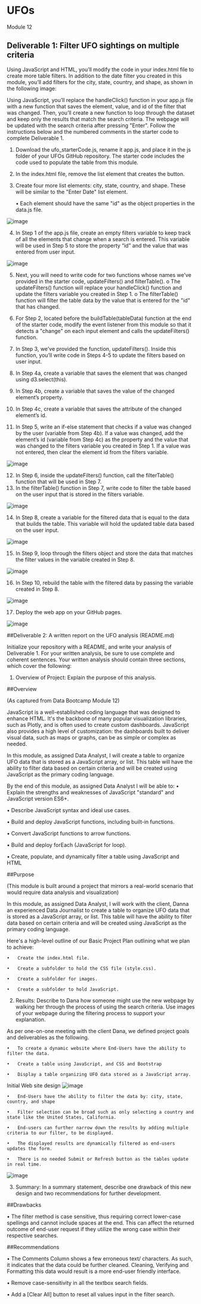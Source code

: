 # UFOs

Module 12
 
## Deliverable 1: Filter UFO sightings on multiple criteria

Using JavaScript and HTML, you’ll modify the code in your index.html file to create more table filters. In addition to the date filter you created in this module, you’ll add filters for the city, state, country, and shape, as shown in the following image:

Using JavaScript, you’ll replace the handleClick() function in your app.js file with a new function that saves the element, value, and id of the filter that was changed. Then, you’ll create a new function to loop through the dataset and keep only the results that match the search criteria. The webpage will be updated with the search criteria after pressing "Enter".
Follow the instructions below and the numbered comments in the starter code to complete Deliverable 1.
1.	Download the ufo_starterCode.js, rename it app.js, and place it in the js folder of your UFOs GitHub repository. The starter code includes the code used to populate the table from this module.

2.	In the index.html file, remove the list element that creates the button.

3.	Create four more list elements: city, state, country, and shape. These will be similar to the "Enter Date" list element.

      •	Each element should have the same "id" as the object properties in the data.js file.

![image](https://user-images.githubusercontent.com/117233641/229926807-f65c3e96-dd1d-4318-bedb-4f49c476d71d.png)

4.	In Step 1 of the app.js file, create an empty filters variable to keep track of all the elements that change when a search is entered. This variable will be used in Step 5 to store the property “id” and the value that was entered from user input.

![image](https://user-images.githubusercontent.com/117233641/229926933-260bca98-3f96-4fa1-85a3-7217164907a6.png)

5.	Next, you will need to write code for two functions whose names we’ve provided in the starter code, updateFilters() and filterTable().
    o	The updateFilters() function will replace your handleClick() function and update the filters variable you created in Step 1.
    o	The filterTable() function will filter the table data by the value that is entered for the "id" that has changed.
    
6.	For Step 2, located before the buildTable(tableData) function at the end of the starter code, modify the event listener from this module so that it detects a "change" on each input element and calls the updateFilters() function.
7.	In Step 3, we’ve provided the function, updateFilters(). Inside this function, you’ll write code in Steps 4-5 to update the filters based on user input.
8.	In Step 4a, create a variable that saves the element that was changed using d3.select(this).
9.	In Step 4b, create a variable that saves the value of the changed element’s property.
10.	In Step 4c, create a variable that saves the attribute of the changed element’s id.
11.	In Step 5, write an if-else statement that checks if a value was changed by the user (variable from Step 4b). If a value was changed, add the element’s id (variable from Step 4c) as the property and the value that was changed to the filters variable you created in Step 1. If a value was not entered, then clear the element id from the filters variable.

![image](https://user-images.githubusercontent.com/117233641/229927065-34e07c3a-b5e5-47df-a6ca-2e6d28845f7f.png)


12.	In Step 6, inside the updateFilters() function, call the filterTable() function that will be used in Step 7.
13.	In the filterTable() function in Step 7, write code to filter the table based on the user input that is stored in the filters variable.

  ![image](https://user-images.githubusercontent.com/117233641/229927290-292684aa-fd38-49f3-b799-ecc2c5b9ee18.png)


14.	In Step 8, create a variable for the filtered data that is equal to the data that builds the table. This variable will hold the updated table data based on the user input.

![image](https://user-images.githubusercontent.com/117233641/229927464-1814e675-ebaa-4a92-8a19-8dd6b00558eb.png)



15.	In Step 9, loop through the filters object and store the data that matches the filter values in the variable created in Step 8.
   
   ![image](https://user-images.githubusercontent.com/117233641/229927548-035cf345-1991-48b4-8a09-4cc392a4636d.png)

16.	In Step 10, rebuild the table with the filtered data by passing the variable created in Step 8.
  
  ![image](https://user-images.githubusercontent.com/117233641/229927971-25313e55-e7ae-4dc2-a780-4a90aef4d75f.png)

17.	Deploy the web app on your GitHub pages.

 ![image](https://user-images.githubusercontent.com/117233641/229928027-7a31a854-5c13-49ee-9305-effb9248a7da.png)



##Deliverable 2: A written report on the UFO analysis (README.md)

Initialize your repository with a README, and write your analysis of Deliverable 1. For your written analysis, be sure to use complete and coherent sentences. Your written analysis should contain three sections, which cover the following:

1.	Overview of Project: Explain the purpose of this analysis.

##Overview

(As captured from Data Bootcamp Module 12) 

JavaScript is a well-established coding language that was designed to enhance HTML. It's the backbone of many popular visualization libraries, such as Plotly, and is often used to create custom dashboards. JavaScript also provides a high level of customization: the dashboards built to deliver visual data, such as maps or graphs, can be as simple or complex as needed.

In this module, as assigned Data Analyst, I will create a table to organize UFO data that is stored as a JavaScript array, or list. This table will have the ability to filter data based on certain criteria and will be created using JavaScript as the primary coding language.

By the end of this module, as assigned Data Analyst I will be able to: 
  •	Explain the strengths and weaknesses of JavaScript "standard" and JavaScript version ES6+.

  •	Describe JavaScript syntax and ideal use cases.

  •	Build and deploy JavaScript functions, including built-in functions.

  •	Convert JavaScript functions to arrow functions.

  •	Build and deploy forEach (JavaScript for loop).

  •	Create, populate, and dynamically filter a table using JavaScript and HTML



##Purpose

(This module is built around a project that mirrors a real-world scenario that would require data analysis and visualization)

In this module, as assigned Data Analyst, I will work with the client, Danna an experienced Data Journalist to create a table to organize UFO data that is stored as a JavaScript array, or list. This table will have the ability to filter data based on certain criteria and will be created using JavaScript as the primary coding language.

Here's a high-level outline of our Basic Project Plan outlining what we plan to achieve:

    •	Create the index.html file.

    •	Create a subfolder to hold the CSS file (style.css).

    •	Create a subfolder for images.

    •	Create a subfolder to hold JavaScript.


2.	Results: Describe to Dana how someone might use the new webpage by walking her through the process of using the search criteria. Use images of your webpage during the filtering process to support your explanation.

As per one-on-one meeting with the client Dana, we defined project goals and deliverables as the following.

    •	To create a dynamic website where End-Users have the ability to filter the data. 

    •	Create a table using JavaScript, and CSS and Bootstrap 

    •	Display a table organizing UFO data stored as a JavaScript array. 

Initial Web site design
 ![image](https://user-images.githubusercontent.com/117233641/229928331-beabefa5-dae7-4099-b623-cab68fba676f.png)


    •	End-Users have the ability to filter the data by: city, state, country, and shape

    •	Filter selection can be broad such as only selecting a country and state like the United States, California.

    •	End-users can further narrow down the results by adding multiple criteria to our filter, to be displayed.

    •	The displayed results are dynamically filtered as end-users updates the form. 

    •	There is no needed Submit or Refresh button as the tables update in real time. 

![image](https://user-images.githubusercontent.com/117233641/229928360-fe839d41-f3a2-4787-8c67-fa011280b496.png)
 

3.	Summary: In a summary statement, describe one drawback of this new design and two recommendations for further development.

##Drawbacks

  •	The filter method is case sensitive, thus requiring correct lower-case spellings and cannot include spaces at the end. This can affect the returned outcome of end-user request if they utilize the wrong case within their respective searches.

##Recommendations 

  •	The Comments Column shows a few erroneous text/ characters. As such, it indicates that the data could be further cleaned. Cleaning, Verifying and Formatting this data would result is a more end-user friendly interface.

  •	Remove case-sensitivity in all the textbox search fields.

  •	Add a [Clear All] button to reset all values input in the filter search.


